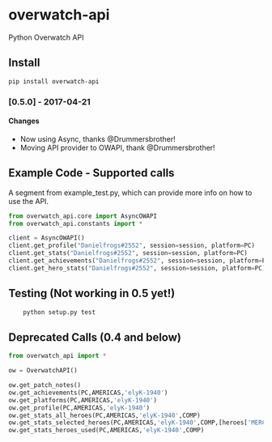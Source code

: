 # overwatch-api
Python Overwatch API

## Install

    pip install overwatch-api


### [0.5.0] - 2017-04-21
#### Changes
- Now using Async, thanks @Drummersbrother!
- Moving API provider to OWAPI, thank @Drummersbrother!


## Example Code - Supported calls
A segment from example_test.py, which can provide more info on how to use the API.
``` python
from overwatch_api.core import AsyncOWAPI
from overwatch_api.constants import *

client = AsyncOWAPI()
client.get_profile("Danielfrogs#2552", session=session, platform=PC)
client.get_stats("Danielfrogs#2552", session=session, platform=PC)
client.get_achievements("Danielfrogs#2552", session=session, platform=PC)
client.get_hero_stats("Danielfrogs#2552", session=session, platform=PC)
```


## Testing (Not working in 0.5 yet!)

``` bash
    python setup.py test
```

## Deprecated Calls (0.4 and below)
``` python
from overwatch_api import *

ow = OverwatchAPI()

ow.get_patch_notes()
ow.get_achievements(PC,AMERICAS,'elyK-1940')
ow.get_platforms(PC,AMERICAS,'elyK-1940')
ow.get_profile(PC,AMERICAS,'elyK-1940')
ow.get_stats_all_heroes(PC,AMERICAS,'elyK-1940',COMP)
ow.get_stats_selected_heroes(PC,AMERICAS,'elyK-1940',COMP,[heroes['MERCY'],heroes['LUCIO']])
ow.get_stats_heroes_used(PC,AMERICAS,'elyK-1940',COMP)
```



